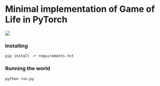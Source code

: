 # Minimal implementation of Game of Life in PyTorch

![](https://media.giphy.com/media/20NhzoJ0T9Ahc0ZKsP/giphy.gif)

### Installing

```
pip install -r requirements.txt
```

### Running the world

```
python run.py
```
